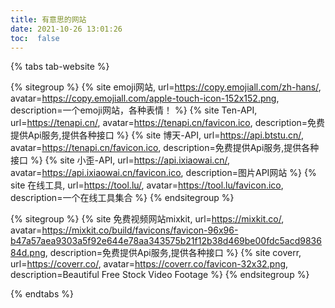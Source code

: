 ```yaml
---
title: 有意思的网站
date: 2021-10-26 13:01:26
toc:  false
---
```





{% tabs tab-website %}

<!-- tab 工具类网站 -->

{% sitegroup %}
    {% site emoji网站, url=https://copy.emojiall.com/zh-hans/, avatar=https://copy.emojiall.com/apple-touch-icon-152x152.png, description=一个emoji网站，各种表情！ %}
    {% site Ten-API, url=https://tenapi.cn/, avatar=https://tenapi.cn/favicon.ico, description=免费提供Api服务,提供各种接口 %}
    {% site 博天-API, url=https://api.btstu.cn/, avatar=https://tenapi.cn/favicon.ico, description=免费提供Api服务,提供各种接口 %}
    {% site 小歪-API, url=https://api.ixiaowai.cn/, avatar=https://api.ixiaowai.cn/favicon.ico, description=图片API网站 %}
    {% site 在线工具, url=https://tool.lu/, avatar=https://tool.lu/favicon.ico, description=一个在线工具集合 %}
{% endsitegroup %}

<!-- endtab -->

<!-- tab 视频网站 -->

{% sitegroup %}
    {% site 免费视频网站mixkit, url=https://mixkit.co/, avatar=https://mixkit.co/build/favicons/favicon-96x96-b47a57aea9303a5f92e644e78aa343575b21f12b38d469be00fdc5acd983684d.png, description=免费提供Api服务,提供各种接口 %}
    {% site coverr, url=https://coverr.co/, avatar=https://coverr.co/favicon-32x32.png, description=Beautiful Free Stock Video Footage %}
{% endsitegroup %}

<!-- endtab -->
{% endtabs %}